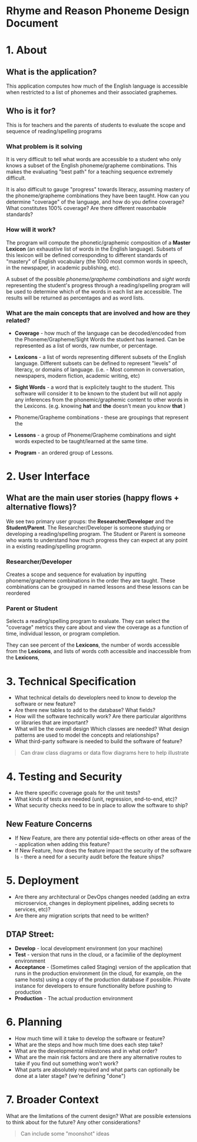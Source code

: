 # Rhyme and Reason Phoneme Design Document

# 1. About

## What is the application?

This application computes how much of the English language is accessible when restricted to a list of phonemes and their associated graphemes.

## Who is it for?

This is for teachers and the parents of students to evaluate the scope and sequence of reading/spelling programs

### What problem is it solving

It is very difficult to tell what words are accessible to a student who only knows a subset of the English phoneme/grapheme combinations. This makes the evaluating "best path" for a teaching sequence extremely difficult. 

It is also difficult to gauge "progress" towards literacy, assuming mastery of the phoneme/grapheme combinations they have been taught. How can you determine "coverage" of the language, and how do you define coverage? What constitutes 100% coverage? Are there different reasonbable standards?

### How will it work?

The program will compute the phonetic/graphemic composition of a **Master Lexicon** (an exhaustive list of words in the English language). Subsets of this lexicon will be defined corresponding to different standards of "mastery" of English vocabulary (the 1000 most common words in speech, in the newspaper, in academic publishing, etc).

A subset of the possible *phoneme/grapheme combinations* and *sight words* representing the student's progress through a reading/spelling program will be used to determine which of the words in each list are accessible. The results will be returned as percentages and as word lists.

### What are the main concepts that are involved and how are they related?

* **Coverage** - how much of the language can be decoded/encoded from the Phoneme/Grapheme/Sight Words the student has learned. Can be represented as a list of words, raw number, or percentage.

* **Lexicons** - a list of words representing different subsets of the English language. Different subsets can be defined to represent "levels" of literacy, or domains of language. (i.e. - Most common in conversation, newspapers, modern fiction, academic writing, etc)

* **Sight Words** - a word that is explicitely taught to the student. This software will consider it to be known to the student but will not apply any inferences from the phonemic/graphemic content to other words in the Lexicons. (e.g. knowing **hat** and **the** doesn't mean you know **that** )

* Phoneme/Grapheme combinations - these are groupings that represent the 

* **Lessons** - a group of Phoneme/Grapheme combinations and sight words expected to be taught/learned at the same time.

* **Program** - an ordered group of Lessons.


# 2. User Interface

## What are the main user stories (happy flows + alternative flows)?

We see two primary user groups: the **Researcher/Developer** and the **Student/Parent**. The Researcher/Developer is someone studying or developing a reading/spelling program. The Student or Parent is someone who wants to understand how much progress they can expect at any point in a existing reading/spelling programn.

### Researcher/Developer

Creates a scope and sequence for evaluation by inputting phoneme/grapheme combinations in the order they are taught. These combinations can be grouyped in named lessons and these lessons can be reordered

### Parent or Student

Selects a reading/spelling program to exaluate. They can select the "coverage" metrics they care about and view the coverage as a function of time, individual lesson, or program completion. 

They can see percent of the **Lexicons**, the number of words accessible from the **Lexicons**, and lists of words coth accessible and inaccessible from the **Lexicons**,


# 3. Technical Specification

- What technical details do developlers need to know to develop the software or new feature?
- Are there new tables to add to the database? What fields?
- How will the software technically work? Are there particular algorithms or libraries that are important?
- What will be the overall design Which classes are needed? What design patterns are used to model the concepts and relationships?
- What third-party software is needed to build the software of feature?

> Can draw class diagrams or data flow diagrams here to help illustrate

# 4. Testing and Security

- Are there specific coverage goals for the unit tests?
- What kinds of tests are needed (unit, regression, end-to-end, etc)?
- What security checks need to be in place to allow the software to ship?

## New Feature Concerns
- If New Feature, are there any potential side-effects on other areas of the - application when adding this feature?
- If New Feature, how does the feature impact the security of the software Is - there a need for a security audit before the feature ships?


# 5. Deployment

- Are there any architectural or DevOps changes needed (adding an extra microservice, changes in deployment pipelines, adding secrets to services, etc)?
- Are there any migration scripts that need to be written?

## DTAP Street:

- **Develop** - local development environment (on your machine)
- **Test** - version that runs in the cloud, or a facimilie of the deployment environment
- **Acceptance** - (Sometimes called Staging) version of the application that runs in the production environment (in the cloud, for example, on the same hosts) using a copy of the production database if possible. Private instance for developers to ensure functionality before pushing to production
- **Production** - The actual production environment

# 6. Planning

- How much time will it take to develop the software or feature?
- What are the steps and how much time does each step take?
- What are the developmental milestones and in what order?
- What are the main risk factors and are there any alternative routes to take if you find out something won't work?
- What parts are absolutely required and what parts can optionally be done at a later stage? (we're defining "done")

# 7. Broader Context

What are the limitations of the current design?
What are possible extensions to think about for the future?
Any other considerations?

> Can include some "moonshot" ideas



